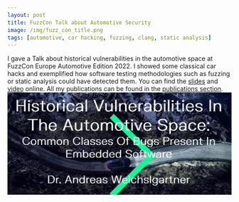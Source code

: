 ```yaml
---
layout: post
title: FuzzCon Talk about Automotive Security
image: /img/fuzz_con_title.png
tags: [automotive, car hacking, fuzzing, clang, static analysis]
---
```

I gave a Talk about historical vulnerabilities in the automotive space at FuzzCon Europe Automotive Edition 2022. I showed some classical car hacks and exemplified how software testing methodologies such as fuzzing or static analysis could have detected them.  You can find the [slides](andreas_weichslgartner_fuzzcon.pdf) and [video](https://www.youtube.com/watch?v=x9C9_ipD3HI) online.
All my publications can be found in the [
    publications section](/publications).
![](../img/fuzz_con_title.png)